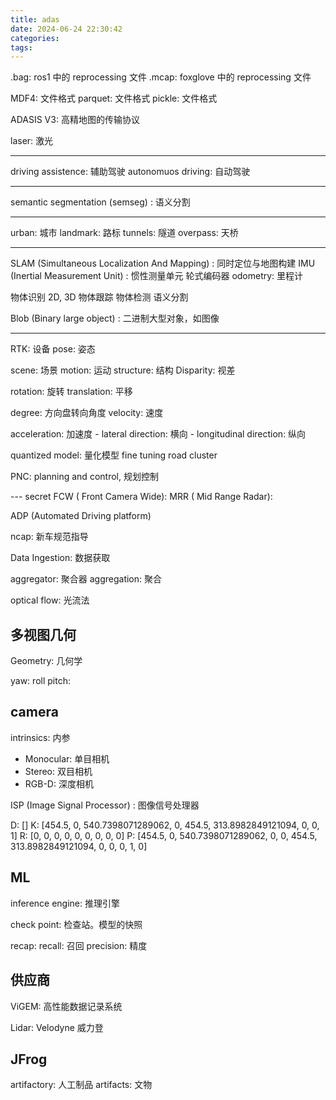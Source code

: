 ```yaml
---
title: adas
date: 2024-06-24 22:30:42
categories:
tags:
---
```


<!-- more -->

.bag: ros1 中的 reprocessing 文件
.mcap: foxglove 中的 reprocessing 文件

MDF4: 文件格式
parquet: 文件格式
pickle: 文件格式

ADASIS V3: 高精地图的传输协议

laser: 激光

---
driving assistence: 辅助驾驶
autonomuos driving: 自动驾驶

---

semantic segmentation (semseg) : 语义分割

---

urban: 城市
landmark: 路标
tunnels: 隧道
overpass: 天桥

---
SLAM (Simultaneous Localization And Mapping) : 同时定位与地图构建
IMU (Inertial Measurement Unit) : 惯性测量单元
轮式编码器
odometry: 里程计

物体识别 2D, 3D
物体跟踪
物体检测
语义分割

Blob (Binary large object) : 二进制大型对象，如图像

---

RTK: 设备
pose: 姿态

scene: 场景
motion: 运动
structure: 结构
Disparity: 视差

rotation: 旋转
translation: 平移

degree: 方向盘转向角度
velocity: 速度

acceleration: 加速度
    - lateral direction: 横向
    - longitudinal direction: 纵向

quantized model: 量化模型
fine tuning
road cluster

PNC: planning and control, 规划控制

--- secret
FCW ( Front Camera Wide):
MRR ( Mid Range Radar):

ADP (Automated Driving platform)

ncap: 新车规范指导

Data Ingestion: 数据获取

aggregator: 聚合器
aggregation: 聚合

optical flow: 光流法

## 多视图几何

Geometry: 几何学

yaw:
roll
pitch:

## camera

intrinsics: 内参

- Monocular: 单目相机
- Stereo: 双目相机
- RGB-D: 深度相机

ISP (Image Signal Processor) : 图像信号处理器

D: []
K: [454.5, 0, 540.7398071289062, 0, 454.5, 313.8982849121094, 0, 0, 1]
R: [0, 0, 0, 0, 0, 0, 0, 0, 0]
P: [454.5, 0, 540.7398071289062, 0, 0, 454.5, 313.8982849121094, 0, 0, 0, 1, 0]

## ML

inference engine: 推理引擎

check point: 检查站。模型的快照

recap:
recall: 召回
precision: 精度

## 供应商

ViGEM: 高性能数据记录系统

Lidar: Velodyne 威力登

## JFrog

artifactory: 人工制品
artifacts: 文物
